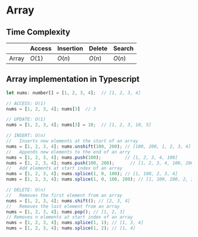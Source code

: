 # Array

## Time Complexity 

|       | Access  | Insertion | Delete   | Search   |
|-------|---------|-----------|----------|----------|
| Array | $O(1)$  | $O(n)$    | $O(n)$   | $O(n)$   |

## Array implementation in Typescript

```js
let nums: number[] = [1, 2, 3, 4];  // [1, 2, 3, 4]

// ACCESS: O(1)
nums = [1, 2, 3, 4]; nums[3]  // 3

// UPDATE: O(1)
nums = [1, 2, 3, 4]; nums[3] = 10;  // [1, 2, 3, 10, 5]

// INSERT: O(n)
//   Inserts new elements at the start of an array
nums = [1, 2, 3, 4]; nums.unshift(100, 200); // [100, 200, 1, 2, 3, 4] 
//   Appends new elements to the end of an arry
nums = [1, 2, 3, 4]; nums.push(100);         // [1, 2, 3, 4, 100]
nums = [1, 2, 3, 4]; nums.push(100, 200);      // [1, 2, 3, 4, 100, 200]
//   Add elements at start index of an array
nums = [1, 2, 3, 4]; nums.splice(1, 0, 100); // [1, 100, 2, 3, 4]
nums = [1, 2, 3, 4]; nums.splice(1, 0, 100, 200); // [1, 100, 200, 2, 3, 4]

// DELETE: O(n)
//   Removes the first element from an array 
nums = [1, 2, 3, 4]; nums.shift(); // [2, 3, 4]
//   Removes the last element from an array 
nums = [1, 2, 3, 4]; nums.pop(); // [1, 2, 3]
// Removes n elements at start index of an array 
nums = [1, 2, 3, 4]; nums.splice(1, 1); // [1, 3, 4] 
nums = [1, 2, 3, 4]; nums.splice(1, 2); // [1, 4] 
```